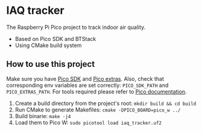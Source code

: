 # IAQ tracker

The Raspberry Pi Pico project to track indoor air quality.

- Based on Pico SDK and BTStack
- Using CMake build system

## How to use this project

Make sure you have [Pico SDK](https://github.com/raspberrypi/pico-sdk) and [Pico extras](https://github.com/raspberrypi/pico-extras). Also, check that corresponding env variables are set correctly: `PICO_SDK_PATH` and `PICO_EXTRAS_PATH`. For tools required please refer to [Pico documentation](https://www.raspberrypi.com/documentation/microcontrollers/raspberry-pi-pico.html#raspberry-pi-pico-w).

1. Create a build directory from the project's root: `mkdir build && cd build`
2. Run CMake to generate Makefiles: `cmake -DPICO_BOARD=pico_w ../`
3. Build binarie: `make -j4`
4. Load them to Pico W: `sudo picotool load iaq_tracker.uf2`
